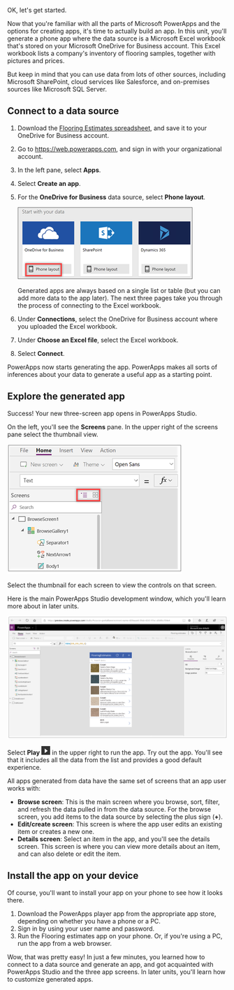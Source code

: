 OK, let's get started.

Now that you're familiar with all the parts of Microsoft PowerApps and the options for creating apps, it's time to actually build an app. In this unit, you'll generate a phone app where the data source is a Microsoft Excel workbook that's stored on your Microsoft OneDrive for Business account. This Excel workbook lists a company's inventory of flooring samples, together with pictures and prices. 

But keep in mind that you can use data from lots of other sources, including Microsoft SharePoint, cloud services like Salesforce, and on-premises sources like Microsoft SQL Server.

## Connect to a data source
1.  Download the [Flooring Estimates spreadsheet](https://pwrappssamples.blob.core.windows.net/samples/FlooringEstimates.xlsx), and save it to your OneDrive for Business account.
1. Go to <https://web.powerapps.com>, and sign in with your organizational account.
1. In the left pane, select **Apps**.
1. Select **Create an app**.
1. For the **OneDrive for Business** data source, select **Phone layout**.

    ![Phone app from SharePoint list](../media/powerapps-start-excel.png)

    Generated apps are always based on a single list or table (but you can add more data to the app later). The next three pages take you through the process of connecting to the Excel workbook.

1. Under **Connections**, select the OneDrive for Business account where you uploaded the Excel workbook.
1. Under **Choose an Excel file**, select the Excel workbook.
1. Select **Connect**.

PowerApps now starts generating the app. PowerApps makes all sorts of inferences about your data to generate a useful app as a starting point.

## Explore the generated app
Success! Your new three-screen app opens in PowerApps Studio. 

On the left, you'll see the **Screens** pane. In the upper right of the screens pane select the thumbnail view. 

![Toggle the view](../media/Powerapps-app-nav.png)

Select the thumbnail for each screen to view the controls on that screen. 

Here is the main PowerApps Studio development window, which you'll learn more about in later units.

![The generated app](../media/powerapps-full-screen2.png)

Select **Play** ![Start app preview arrow](../media/powerapps-arrow.png) in the upper right to run the app. Try out the app. You'll see that it includes all the data from the list and provides a good default experience.

All apps generated from data have the same set of screens that an app user works with:

* **Browse screen**: This is the main screen where you browse, sort, filter, and refresh the data pulled in from the data source. For the browse screen, you add items to the data source by selecting the plus sign (**+**).
* **Edit/create screen**: This screen is where the app user edits an existing item or creates a new one.
* **Details screen**: Select an item in the app, and you'll see the details screen. This screen is where you can view more details about an item, and can also delete or edit the item.

## Install the app on your device 
Of course, you'll want to install your app on your phone to see how it looks there.

1. Download the PowerApps player app from the appropriate app store, depending on whether you have a phone or a PC.
2. Sign in by using your user name and password.
3. Run the Flooring estimates app on your phone. Or, if you're using a PC, run the app from a web browser.

Wow, that was pretty easy! In just a few minutes, you learned how to connect to a data source and generate an app, and got acquainted with PowerApps Studio and the three app screens. In later units, you'll learn how to customize generated apps.